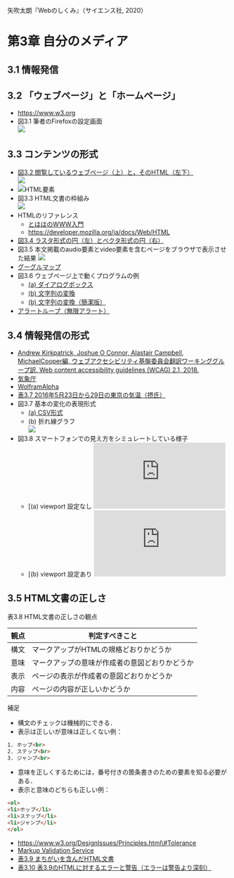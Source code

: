 矢吹太朗『Webのしくみ』（サイエンス社, 2020）

# 第3章 自分のメディア

## 3.1 情報発信

## 3.2 「ウェブページ」と「ホームページ」

- https://www.w3.org
- 図3.1 筆者のFirefoxの設定画面<br>![](figures/03-1.png)

## 3.3 コンテンツの形式

- [図3.2 閲覧しているウェブページ（上）と，そのHTML（左下）<br>![](figures/03-2.png)](https://taroyabuki.github.io/webbook/link.html)
- ![HTML要素](figures/element.svg)
- 図3.3 HTML文書の枠組み<br>![](figures/03-3.svg)
- HTMLのリファレンス
  - [とほほのWWW入門](http://www.tohoho-web.com/www.htm)
  - https://developer.mozilla.org/ja/docs/Web/HTML
- [図3.4 ラスタ形式の円（左）とベクタ形式の円（右）](https://taroyabuki.github.io/webbook/circles.html)
- 図3.5 本文掲載のaudio要素とvideo要素を含むページをブラウザで表示させた結果 ![](figures/03-5.png)
- [グーグルマップ](https://www.google.co.jp/maps)
- 図3.6 ウェブページ上で動くプログラムの例
  - [(a) ダイアログボックス](https://taroyabuki.github.io/webbook/alert.html)
  - [(b) 文字列の変換](https://taroyabuki.github.io/webbook/event.html)
  - [(b) 文字列の変換（簡潔版）](https://taroyabuki.github.io/webbook/event2.html)
- [アラートループ（無限アラート）](https://taroyabuki.github.io/webbook/alert-loop.html)

## 3.4 情報発信の形式

- [Andrew Kirkpatrick, Joshue O Connor, Alastair Campbell, MichaelCooper編, ウェブアクセシビリティ基盤委員会翻訳ワーキンググループ訳. Web content accessibility guidelines (WCAG) 2.1, 2018.](https://waic.jp/docs/WCAG21/)
- [気象庁](https://www.data.jma.go.jp/obd/stats/etrn/)
- [WolframAlpha](https://www.wolframalpha.com/input/?i=tokyo+temperature+from+2016%2F5%2F23+to+2016%2F5%2F29&lang=ja)
- [表3.7 2016年5月23日から29日の東京の気温（摂氏）](https://taroyabuki.github.io/webbook/temperature.html)
- 図3.7 基本の変化の表現形式
  - [(a) CSV形式](figures/temperature.csv)
  - (b) 折れ線グラフ<br>![](figures/03-7b.svg)
- 図3.8 スマートフォンでの見え方をシミュレートしている様子
  - [(a) viewport 設定なし ![](https://taroyabuki.github.io/webbook/bunkasai5.html)
  - [(b) viewport 設定あり ![](https://taroyabuki.github.io/webbook/bunkasai5-viewport.html)

## 3.5 HTML文書の正しさ

表3.8 HTML文書の正しさの観点

観点|判定すべきこと
--|--
構文|マークアップがHTMLの規格どおりかどうか
意味|マークアップの意味が作成者の意図どおりかどうか
表示|ページの表示が作成者の意図どおりかどうか
内容|ページの内容が正しいかどうか


補足

- 構文のチェックは機械的にできる．
- 表示は正しいが意味は正しくない例：
```html
1. ホップ<br>
2. ステップ<br>
3. ジャンプ<br>
```
- 意味を正しくするためには，番号付きの箇条書きのための要素を知る必要がある．
- 表示と意味のどちらも正しい例：
```html
<ol>
<li>ホップ</li>
<li>ステップ</li>
<li>ジャンプ</li>
</ol>
```

- https://www.w3.org/DesignIssues/Principles.html\#Tolerance
- [Markup Validation Service](https://validator.w3.org)
- [表3.9 まちがいを含んだHTML文書](../docs/bunkasai.html)
- [表3.10 表3.9のHTMLに対するエラーと警告（エラーは警告より深刻）](https://validator.w3.org/nu/?doc=https%3A%2F%2Ftaroyabuki.github.io%2Fwebbook%2Fbunkasai.html)
